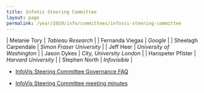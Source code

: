 ```yaml
---
title: InfoVis Steering Committee
layout: page
permalink: /year/2019/info/committees/infovis-steering-committee
---
```


| Melanie Tory | *Tableau Research* |
| Fernanda Viegas | *Google* |
| Sheelagh Carpendale | *Simon Fraser University* |
| Jeff Heer | *University of Washington* |
| Jason Dykes | *City, University London* |
| Hanspeter Pfister | *Harvard University* |
| Stephen North | *Infovisible* |

* [InfoVis Steering Committee Governance FAQ](/attachments/InfoVis_SC_Policies_FAQ.pdf)

* [InfoVis Steering Committee meeting minutes](/governance/infovis-steering-committee/minutes)

